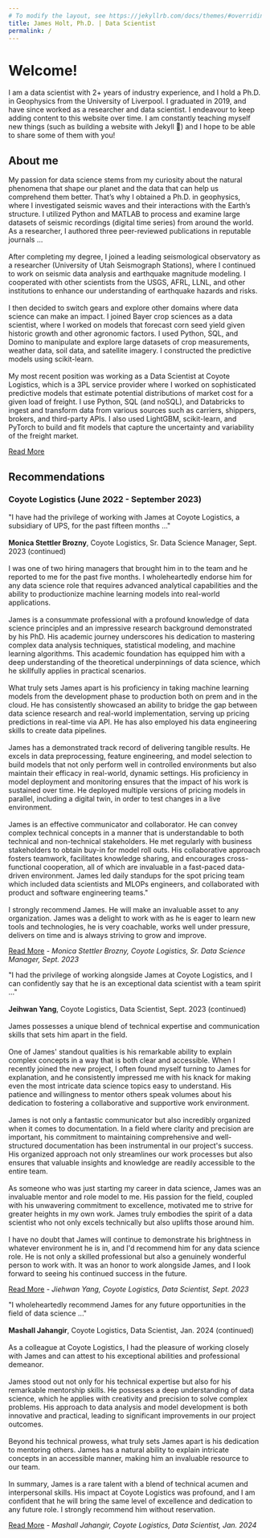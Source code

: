 ```yaml
---
# To modify the layout, see https://jekyllrb.com/docs/themes/#overriding-theme-defaults
title: James Holt, Ph.D. | Data Scientist
permalink: /
---
```


# Welcome!

 I am a data scientist with 2+ years of industry experience, and I hold a Ph.D. in Geophysics from the University of Liverpool. I graduated in 2019, and have since worked as a researcher and data scientist. I endeavour to keep adding content to this website over time. I am constantly teaching myself new things (such as building a website with Jekyll 🚀) and I hope to be able to share some of them with you!

## About me
<div>
  <p>
    My passion for data science stems from my curiosity about the natural phenomena that shape our planet and the data that can help us comprehend them better. That’s why I obtained a Ph.D. in geophysics, where I investigated seismic waves and their interactions with the Earth’s structure. I utilized Python and MATLAB to process and examine large datasets of seismic recordings (digital time series) from around the world. As a researcher, I authored three peer-reviewed publications in reputable journals ...
    <span class="more">
      <br><br>
      After completing my degree, I joined a leading seismological observatory as a researcher (University of Utah Seismograph Stations), where I continued to work on seismic data analysis and earthquake magnitude modeling. I cooperated with other scientists from the USGS, AFRL, LLNL, and other institutions to enhance our understanding of earthquake hazards and risks.
      <br><br>
      I then decided to switch gears and explore other domains where data science can make an impact. I joined Bayer crop sciences as a data scientist, where I worked on models that forecast corn seed yield given historic growth and other agronomic factors. I used Python, SQL, and Domino to manipulate and explore large datasets of crop measurements, weather data, soil data, and satellite imagery. I constructed the predictive models using scikit-learn.
      <br><br>
      My most recent position was working as a Data Scientist at Coyote Logistics, which is a 3PL service provider where I worked on sophisticated predictive models that estimate potential distributions of market cost for a given load of freight. I use Python, SQL (and noSQL), and Databricks to ingest and transform data from various sources such as carriers, shippers, brokers, and third-party APIs. I also used LightGBM, scikit-learn, and PyTorch to build and fit models that capture the uncertainty and variability of the freight market.
    </span>
  </p>
  <a href="#" class="readMore">Read More</a>
</div>

## Recommendations
<section id="testimonials">
  <h3>Coyote Logistics (June 2022 - September 2023)</h3>
  <div class="testimonial">
    <p>
      "I have had the privilege of working with James at Coyote Logistics, a subsidiary of UPS, for the past fifteen months ..."
      <span class="more">
      <br><br>
      <b>Monica Stettler Brozny</b>, Coyote Logistics, Sr. Data Science Manager, Sept. 2023 (continued)
      <br><br>
      I was one of two hiring managers that brought him in to the team and he reported to me for the past five months. I wholeheartedly endorse him for any data science role that requires advanced analytical capabilities and the ability to productionize machine learning models into real-world applications.
      <br><br>
      James is a consummate professional with a profound knowledge of data science principles and an impressive research background demonstrated by his PhD. His academic journey underscores his dedication to mastering complex data analysis techniques, statistical modeling, and machine learning algorithms. This academic foundation has equipped him with a deep understanding of the theoretical underpinnings of data science, which he skillfully applies in practical scenarios.
      <br><br>
      What truly sets James apart is his proficiency in taking machine learning models from the development phase to production both on prem and in the cloud. He has consistently showcased an ability to bridge the gap between data science research and real-world implementation, serving up pricing predictions in real-time via API. He has also employed his data engineering skills to create data pipelines.
      <br><br>
      James has a demonstrated track record of delivering tangible results. He excels in data preprocessing, feature engineering, and model selection to build models that not only perform well in controlled environments but also maintain their efficacy in real-world, dynamic settings. His proficiency in model deployment and monitoring ensures that the impact of his work is sustained over time. He deployed multiple versions of pricing models in parallel, including a digital twin, in order to test changes in a live environment.
      <br><br>
      James is an effective communicator and collaborator. He can convey complex technical concepts in a manner that is understandable to both technical and non-technical stakeholders. He met regularly with business stakeholders to obtain buy-in for model roll outs. His collaborative approach fosters teamwork, facilitates knowledge sharing, and encourages cross-functional cooperation, all of which are invaluable in a fast-paced data-driven environment. James led daily standups for the spot pricing team which included data scientists and MLOPs engineers, and collaborated with product and software engineering teams."
      <br><br>
      I strongly recommend James. He will make an invaluable asset to any organization. James was a delight to work with as he is eager to learn new tools and technologies, he is very coachable, works well under pressure, delivers on time and is always striving to grow and improve.
      </span>
    </p>
    <a href="#" class="readMore">Read More</a>
    <cite>- Monica Stettler Brozny, Coyote Logistics, Sr. Data Science Manager, Sept. 2023</cite>
  </div>
  <div class="testimonial">
    <p>
      "I had the privilege of working alongside James at Coyote Logistics, and I can confidently say that he is an exceptional data scientist with a team spirit ..."
      <span class="more">
      <br><br>
      <b>Jeihwan Yang</b>, Coyote Logistics, Data Scientist, Sept. 2023 (continued)
      <br><br>
      James possesses a unique blend of technical expertise and communication skills that sets him apart in the field.
      <br><br>
      One of James' standout qualities is his remarkable ability to explain complex concepts in a way that is both clear and accessible. When I recently joined the new project, I often found myself turning to James for explanation, and he consistently impressed me with his knack for making even the most intricate data science topics easy to understand. His patience and willingness to mentor others speak volumes about his dedication to fostering a collaborative and supportive work environment.
      <br><br>
      James is not only a fantastic communicator but also incredibly organized when it comes to documentation. In a field where clarity and precision are important, his commitment to maintaining comprehensive and well-structured documentation has been instrumental in our project's success. His organized approach not only streamlines our work processes but also ensures that valuable insights and knowledge are readily accessible to the entire team.
      <br><br>
      As someone who was just starting my career in data science, James was an invaluable mentor and role model to me. His passion for the field, coupled with his unwavering commitment to excellence, motivated me to strive for greater heights in my own work. James truly embodies the spirit of a data scientist who not only excels technically but also uplifts those around him.
      <br><br>
      I have no doubt that James will continue to demonstrate his brightness in whatever environment he is in, and I'd recommend him for any data science role. He is not only a skilled professional but also a genuinely wonderful person to work with. It was an honor to work alongside James, and I look forward to seeing his continued success in the future.
      </span>
    </p>
    <a href="#" class="readMore">Read More</a>
    <cite>- Jiehwan Yang, Coyote Logistics, Data Scientist, Sept. 2023</cite>
  </div>
  <div class="testimonial">
    <p>
      "I wholeheartedly recommend James for any future opportunities in the field of data science ..."
      <span class="more">
      <br><br>
      <b>Mashall Jahangir</b>, Coyote Logistics, Data Scientist, Jan. 2024 (continued)
      <br><br>
      As a colleague at Coyote Logistics, I had the pleasure of working closely with James and can attest to his exceptional abilities and professional demeanor.
      <br><br>
      James stood out not only for his technical expertise but also for his remarkable mentorship skills. He possesses a deep understanding of data science, which he applies with creativity and precision to solve complex problems. His approach to data analysis and model development is both innovative and practical, leading to significant improvements in our project outcomes.
      <br><br>
      Beyond his technical prowess, what truly sets James apart is his dedication to mentoring others. James has a natural ability to explain intricate concepts in an accessible manner, making him an invaluable resource to our team. 
      <br><br>
      In summary, James is a rare talent with a blend of technical acumen and interpersonal skills. His impact at Coyote Logistics was profound, and I am confident that he will bring the same level of excellence and dedication to any future role. I strongly recommend him without reservation.
      </span>
    </p>
    <a href="#" class="readMore">Read More</a>
    <cite>- Mashall Jahangir, Coyote Logistics, Data Scientist, Jan. 2024</cite>
  </div>
  <!-- Add more testimonials here -->
</section>
